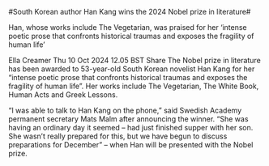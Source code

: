 #South Korean author Han Kang wins the 2024 Nobel prize in literature#

Han, whose works include The Vegetarian, was praised for her ‘intense poetic prose that confronts historical traumas and exposes the fragility of human life’

Ella Creamer
Thu 10 Oct 2024 12.05 BST
Share
The Nobel prize in literature has been awarded to 53-year-old South Korean novelist Han Kang for her “intense poetic prose that confronts historical traumas and exposes the fragility of human life”. Her works include The Vegetarian, The White Book, Human Acts and Greek Lessons.

“I was able to talk to Han Kang on the phone,” said Swedish Academy permanent secretary Mats Malm after announcing the winner. “She was having an ordinary day it seemed – had just finished supper with her son. She wasn’t really prepared for this, but we have begun to discuss preparations for December” – when Han will be presented with the Nobel prize.
